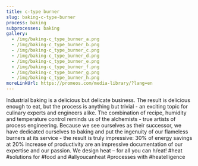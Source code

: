 ```yaml
---
title: c-type burner
slug: baking-c-type-burner
process: baking
subprocesses: baking
gallery:
  - /img/baking-c_type_burner_a.png
  - /img/baking-c_type_burner_b.png
  - /img/baking-c_type_burner_c.png
  - /img/baking-c_type_burner_d.png
  - /img/baking-c_type_burner_e.png
  - /img/baking-c_type_burner_f.png
  - /img/baking-c_type_burner_g.png
  - /img/baking-c_type_burner_h.png
moreLinkUrl: https://promeos.com/media-library/?lang=en
---
```


Industrial baking is a delicious but delicate business. The result is delicious enough to eat, but the process is anything but trivial - an exciting topic for culinary experts and engineers alike. The combination of recipe, humidity and temperature control reminds us of the alchemists - true artists of process engineering. Because we see ourselves as their successor, we have dedicated ourselves to baking and put the ingenuity of our flameless burners at its service - the result is truly impressive: 30% of energy savings at 20% increase of productivity are an impressive documentation of our expertise and our passion. We design heat – for all you can h/eat! #heat #solutions for #food and #allyoucanheat #processes with #heatelligence

